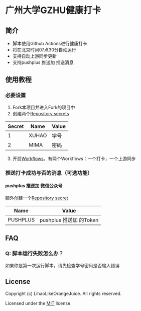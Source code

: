 # 广州大学GZHU健康打卡

## 简介

- 脚本使用Github Actions进行健康打卡  
- 将在北京时间07点30分自动运行  
- 支持自动上游同步更新  
- 支持pushplus 推送加 推送消息

## 使用教程

### 必要设置

1. Fork本项目并进入Fork的项目中
2. 创建两个[Repository secrets](https://docs.github.com/en/actions/security-guides/encrypted-secrets#creating-encrypted-secrets-for-a-repository "教程")

|Secret|Name|Value|
|-|-|-|
|1|XUHAO|学号|
|2|MIMA|密码|

3. 开启[Workflows](https://docs.github.com/en/actions/managing-workflow-runs/disabling-and-enabling-a-workflow#enabling-a-workflow "教程")，有两个Workflows：一个打卡，一个上游同步

### 推送打卡成功与否的消息（可选功能）

#### pushplus 推送加 微信公众号

额外创建一个[Repository secret](https://docs.github.com/en/actions/security-guides/encrypted-secrets#creating-encrypted-secrets-for-a-repository "教程")

|Name|Value|
|-|-|
|PUSHPLUS|pushplus 推送加 的Token|

## FAQ

### Q: 脚本运行失败怎么办？

如果你是第一次运行脚本，请先检查学号密码是否输入错误

## License

Copyright (c) LihaoLikeOrangeJuice. All rights reserved.

Licensed under the [MIT](LICENSE) license.
